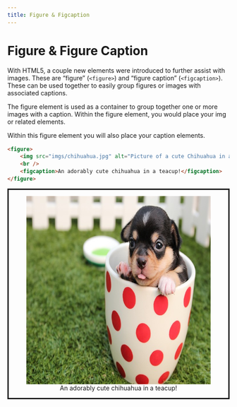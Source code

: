 ```yaml
---
title: Figure & Figcaption
---
```


# Figure & Figure Caption

With HTML5, a couple new elements were introduced to further assist with images. These are “figure” (`<figure>`) and “figure caption” (`<figcaption>`). These can be used together to easily group figures or images with associated captions.

The figure element is used as a container to group together one or more images with a caption. Within the figure element, you would place your img or related elements.

Within this figure element you will also place your caption elements.

```html
<figure>
    <img src="imgs/chihuahua.jpg" alt="Picture of a cute Chihuahua in a teacup" title="Chihuahua in a Teacup" width="640" height="426">
    <br />
    <figcaption>An adorably cute chihuahua in a teacup!</figcaption>
</figure>
```

<div style="border-style:solid">
<figure align="center">
    <img src="../imgs/chihuahua.jpg" alt="Picture of a cute Chihuahua in a teacup" title="Chihuahua in a Teacup" width="640" height="426" align="center">
    <br />
    <figcaption align="center">An adorably cute chihuahua in a teacup!</figcaption>
</figure>
</div>
